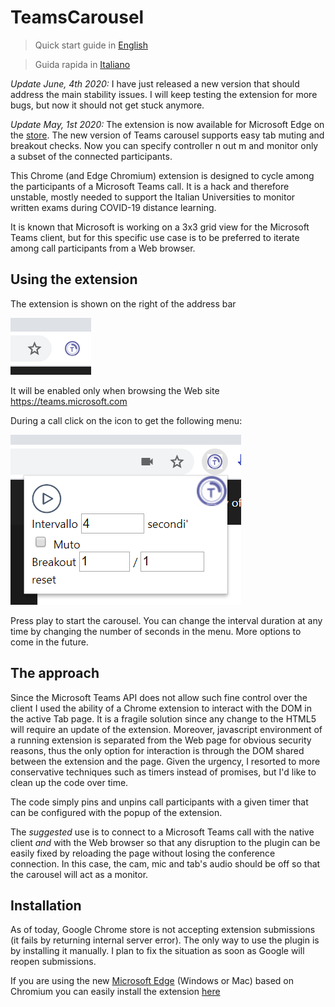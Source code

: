 # TeamsCarousel

> Quick start guide in [English](packages/quickstart-en.md)

> Guida rapida in [Italiano](packages/quickstart-it.md)

*Update June, 4th 2020:* I have just released a new version that should address the main stability issues. I will keep testing the extension for more bugs, but now it should not get stuck anymore. 

*Update May, 1st 2020:* The extension is now available for Microsoft Edge on the [store](https://microsoftedge.microsoft.com/addons/detail/oaoljfeoolhboidooldgbnefaeicneml). The new version of Teams carousel supports easy tab muting and breakout checks. Now you can specify controller n out m and monitor only a subset of the connected participants.

This Chrome (and Edge Chromium) extension is designed to cycle among the participants of a Microsoft Teams call. It is a hack and therefore unstable, mostly needed to support the Italian Universities to monitor written exams during COVID-19 distance learning.

It is known that Microsoft is working on a 3x3 grid view for the Microsoft Teams client, but for this specific use case is to be preferred to iterate among call participants from a Web browser.

## Using the extension

The extension is shown on the right of the address bar

![Image](https://github.com/Unipisa/TeamsCarousel/raw/master/img/img1.png)

It will be enabled only when browsing the Web site https://teams.microsoft.com

During a call click on the icon to get the following menu:

![Image](https://github.com/Unipisa/TeamsCarousel/raw/master/img/img2.png)

Press play to start the carousel. You can change the interval duration at any time by changing the number of seconds in the menu. More options to come in the future.

## The approach
Since the Microsoft Teams API does not allow such fine control over the client I used the ability of a Chrome extension to interact with the DOM in the active Tab page. It is a fragile solution since any change to the HTML5 will require an update of the extension. Moreover, javascript environment of a running extension is separated from the Web page for obvious security reasons, thus the only option for interaction is through the DOM shared between the extension and the page. Given the urgency, I resorted to more conservative techniques such as timers instead of promises, but I'd like to clean up the code over time.

The code simply pins and unpins call participants with a given timer that can be configured with the popup of the extension.

The *suggested* use is to connect to a Microsoft Teams call with the native client *and* with the Web browser so that any disruption to the plugin can be easily fixed by reloading the page without losing the conference connection. In this case, the cam, mic and tab's audio should be off so that the carousel will act as a monitor.

## Installation
As of today, Google Chrome store is not accepting extension submissions (it fails by returning internal server error). The only way to use the plugin is by installing it manually. I plan to fix the situation as soon as Google will reopen submissions.

If you are using the new [Microsoft Edge](https://www.microsoft.com/edge) (Windows or Mac) based on Chromium you can easily install the extension [here](https://microsoftedge.microsoft.com/addons/detail/oaoljfeoolhboidooldgbnefaeicneml)
